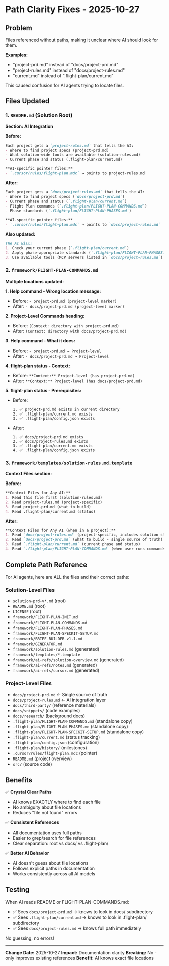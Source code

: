 # Path Clarity Fixes - 2025-10-27

## Problem

Files referenced without paths, making it unclear where AI should look for them.

**Examples:**
- "project-prd.md" instead of "docs/project-prd.md"
- "project-rules.md" instead of "docs/project-rules.md"
- "current.md" instead of ".flight-plan/current.md"

This caused confusion for AI agents trying to locate files.

## Files Updated

### 1. `README.md` (Solution Root)

**Section: AI Integration**

**Before:**
```markdown
Each project gets a `project-rules.md` that tells the AI:
- Where to find project specs (project-prd.md)
- What solution-wide tools are available (solution-rules.md)
- Current phase and status (.flight-plan/current.md)

**AI-specific pointer files:**
- `.cursor/rules/flight-plan.mdc` → points to project-rules.md
```

**After:**
```markdown
Each project gets a `docs/project-rules.md` that tells the AI:
- Where to find project specs (`docs/project-prd.md`)
- Current phase and status (`.flight-plan/current.md`)
- Flight Plan commands (`.flight-plan/FLIGHT-PLAN-COMMANDS.md`)
- Phase standards (`.flight-plan/FLIGHT-PLAN-PHASES.md`)

**AI-specific pointer files:**
- `.cursor/rules/flight-plan.mdc` → points to `docs/project-rules.md`
```

**Also updated:**
```markdown
The AI will:
1. Check your current phase (`.flight-plan/current.md`)
2. Apply phase-appropriate standards (`.flight-plan/FLIGHT-PLAN-PHASES.md`)
3. Use available tools (MCP servers listed in `docs/project-rules.md`)
```

### 2. `framework/FLIGHT-PLAN-COMMANDS.md`

**Multiple locations updated:**

**1. Help command - Wrong location message:**
- Before: `- project-prd.md (project-level marker)`
- After: `- docs/project-prd.md (project-level marker)`

**2. Project-Level Commands heading:**
- Before: `(Context: directory with project-prd.md)`
- After: `(Context: directory with docs/project-prd.md)`

**3. Help command - What it does:**
- Before: `- project-prd.md → Project-level`
- After: `- docs/project-prd.md → Project-level`

**4. flight-plan status - Context:**
- Before: `**Context:** Project-level (has project-prd.md)`
- After: `**Context:** Project-level (has docs/project-prd.md)`

**5. flight-plan status - Prerequisites:**
- Before:
  ```
  1. ✅ project-prd.md exists in current directory
  2. ✅ .flight-plan/current.md exists
  3. ✅ .flight-plan/config.json exists
  ```
- After:
  ```
  1. ✅ docs/project-prd.md exists
  2. ✅ docs/project-rules.md exists
  3. ✅ .flight-plan/current.md exists
  4. ✅ .flight-plan/config.json exists
  ```

### 3. `framework/templates/solution-rules.md.template`

**Context Files section:**

**Before:**
```markdown
**Context Files for Any AI:**
1. Read this file first (solution-rules.md)
2. Read project-rules.md (project-specific)
3. Read project-prd.md (what to build)
4. Read .flight-plan/current.md (status)
```

**After:**
```markdown
**Context Files for Any AI (when in a project):**
1. Read `docs/project-rules.md` (project-specific, includes solution standards)
2. Read `docs/project-prd.md` (what to build - single source of truth)
3. Read `.flight-plan/current.md` (current phase and status)
4. Read `.flight-plan/FLIGHT-PLAN-COMMANDS.md` (when user runs commands)
```

## Complete Path Reference

For AI agents, here are ALL the files and their correct paths:

### Solution-Level Files
- `solution-prd-v*.md` (root)
- `README.md` (root)
- `LICENSE` (root)
- `framework/FLIGHT-PLAN-INIT.md`
- `framework/FLIGHT-PLAN-COMMANDS.md`
- `framework/FLIGHT-PLAN-PHASES.md`
- `framework/FLIGHT-PLAN-SPECKIT-SETUP.md`
- `framework/BRIEF-BUILDER-v1.1.md`
- `framework/GENERATOR.md`
- `framework/solution-rules.md` (generated)
- `framework/templates/*.template`
- `framework/ai-refs/solution-overview.md` (generated)
- `framework/ai-refs/notes.md` (generated)
- `framework/ai-refs/cursor.md` (generated)

### Project-Level Files
- `docs/project-prd.md` ← Single source of truth
- `docs/project-rules.md` ← AI integration layer
- `docs/third-party/` (reference materials)
- `docs/snippets/` (code examples)
- `docs/research/` (background docs)
- `.flight-plan/FLIGHT-PLAN-COMMANDS.md` (standalone copy)
- `.flight-plan/FLIGHT-PLAN-PHASES.md` (standalone copy)
- `.flight-plan/FLIGHT-PLAN-SPECKIT-SETUP.md` (standalone copy)
- `.flight-plan/current.md` (status tracking)
- `.flight-plan/config.json` (configuration)
- `.flight-plan/history/` (milestones)
- `.cursor/rules/flight-plan.mdc` (pointer)
- `README.md` (project overview)
- `src/` (source code)

## Benefits

✅ **Crystal Clear Paths**
- AI knows EXACTLY where to find each file
- No ambiguity about file locations
- Reduces "file not found" errors

✅ **Consistent References**
- All documentation uses full paths
- Easier to grep/search for file references
- Clear separation: root vs docs/ vs .flight-plan/

✅ **Better AI Behavior**
- AI doesn't guess about file locations
- Follows explicit paths in documentation
- Works consistently across all AI models

## Testing

When AI reads README or FLIGHT-PLAN-COMMANDS.md:
- ✅ Sees `docs/project-prd.md` → knows to look in docs/ subdirectory
- ✅ Sees `.flight-plan/current.md` → knows to look in .flight-plan/ subdirectory
- ✅ Sees `docs/project-rules.md` → knows full path immediately

No guessing, no errors!

---

**Change Date:** 2025-10-27
**Impact:** Documentation clarity
**Breaking:** No - only improves existing references
**Benefit:** AI knows exact file locations

